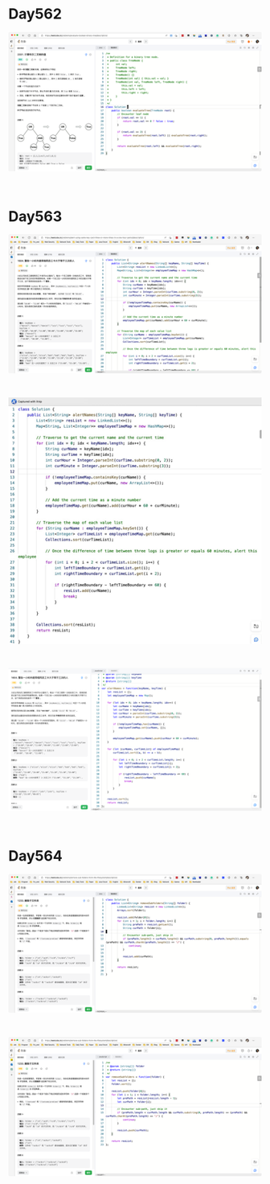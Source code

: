 # Day562

![day562](assets/day562.png)

&nbsp;

# Day563

![day563-01](assets/day563-01.png)

&nbsp;

![day563-02](assets/day563-02.jpeg)

&nbsp;

![day563-03](assets/day563-03.png)

&nbsp;

# Day564

![day564-01](assets/day564-01.png)

&nbsp;

![day564-02](assets/day564-02.png)





